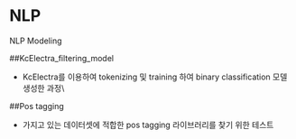 # NLP
NLP Modeling


##KcElectra_filtering_model
- KcElectra를 이용하여 tokenizing 및 training 하여 binary classification 모델 생성한 과정\


##Pos tagging
- 가지고 있는 데이터셋에 적합한 pos tagging 라이브러리를 찾기 위한 테스트

